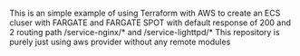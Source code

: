 This is an simple example of using Terraform with AWS to create an ECS cluser with FARGATE and FARGATE SPOT with default response of 200 and 2 routing path /service-nginx/* and /service-lighttpd/*
This repository is purely just using aws provider without any remote modules
